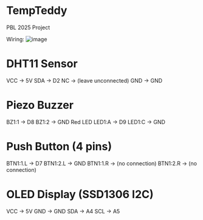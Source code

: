 # TempTeddy
PBL 2025 Project

Wiring: 
![image](https://github.com/user-attachments/assets/4a693a36-070b-4a63-824f-9966bf323f8e)


# DHT11 Sensor
VCC → 5V
SDA → D2
NC → (leave unconnected)
GND → GND

# Piezo Buzzer
BZ1:1 → D8
BZ1:2 → GND
Red LED
LED1:A → D9
LED1:C → GND

# Push Button (4 pins)

BTN1:1.L → D7
BTN1:2.L → GND
BTN1:1.R → (no connection)
BTN1:2.R → (no connection)

# OLED Display (SSD1306 I2C)

VCC → 5V
GND → GND
SDA → A4
SCL → A5
